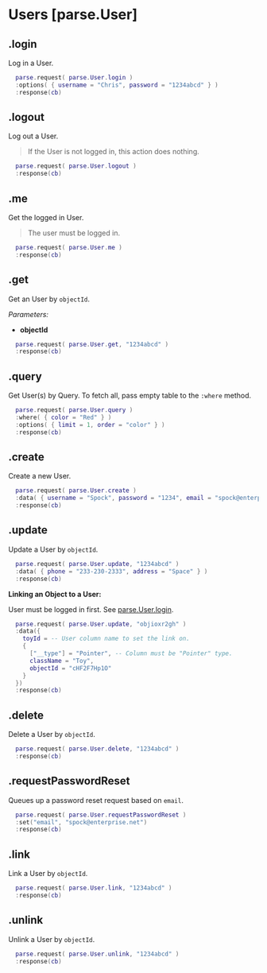 # Users [parse.User]

## .login

Log in a User.

```lua
  parse.request( parse.User.login )
  :options( { username = "Chris", password = "1234abcd" } )
  :response(cb)
```

## .logout

Log out a User.

> If the User is not logged in, this action does nothing.

```lua
  parse.request( parse.User.logout )
  :response(cb)
```

## .me

Get the logged in User.

> The user must be logged in.

```lua
  parse.request( parse.User.me )
  :response(cb)
```

## .get

Get an User by `objectId`.

*Parameters:*

* __objectId__

```lua
  parse.request( parse.User.get, "1234abcd" )
  :response(cb)
```

## .query

Get User(s) by Query. To fetch all, pass empty table to the `:where` method.

```lua
  parse.request( parse.User.query )
  :where( { color = "Red" } )
  :options( { limit = 1, order = "color" } )
  :response(cb)
```

## .create

Create a new User.

```lua
  parse.request( parse.User.create )
  :data( { username = "Spock", password = "1234", email = "spock@enterprise.net" } )
  :response(cb)
```

## .update

Update a User by `objectId`.

```lua
  parse.request( parse.User.update, "1234abcd" )
  :data( { phone = "233-230-2333", address = "Space" } )
  :response(cb)
```

__Linking an Object to a User:__

User must be logged in first. See [parse.User.login](#login).

```lua
  parse.request( parse.User.update, "objioxr2gh" )
  :data({
    toyId = -- User column name to set the link on.
    {
      ["__type"] = "Pointer", -- Column must be "Pointer" type.
      className = "Toy",
      objectId = "cHF2F7Hp1O"
    }
  })
  :response(cb)
```

## .delete

Delete a User by `objectId`.

```lua
  parse.request( parse.User.delete, "1234abcd" )
  :response(cb)
```

## .requestPasswordReset

Queues up a password reset request based on `email`.

```lua
  parse.request( parse.User.requestPasswordReset )
  :set("email", "spock@enterprise.net")
  :response(cb)
```

## .link

Link a User by `objectId`.

```lua
  parse.request( parse.User.link, "1234abcd" )
  :response(cb)
```

## .unlink

Unlink a User by `objectId`.

```lua
  parse.request( parse.User.unlink, "1234abcd" )
  :response(cb)
```
